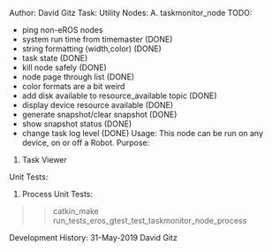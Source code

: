 Author: David Gitz
Task: Utility
Nodes:
A. taskmonitor_node
TODO:
- ping non-eROS nodes 
- system run time from timemaster (DONE)
- string formatting (width,color) (DONE)
- task state (DONE)
- kill node safely (DONE)
- node page through list (DONE)
- color formats are a bit weird
- add disk available to resource_available topic (DONE)
- display device resource available (DONE)
- generate snapshot/clear snapshot (DONE)
- show snapshot status (DONE)
- change task log level (DONE)
Usage: This node can be run on any device, on or off a Robot.
Purpose: 
1. Task Viewer

Unit Tests:
1.  Process Unit Tests:
  >>catkin_make run_tests_eros_gtest_test_taskmonitor_node_process

  
Development History:
31-May-2019 David Gitz


